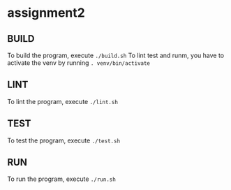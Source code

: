 # assignment2

## BUILD

To build the program, execute `./build.sh`
To lint test and runm, you have to activate the venv by running `. venv/bin/activate`

## LINT
To lint the program, execute `./lint.sh`

## TEST
To test the program, execute `./test.sh`

## RUN
To run the program, execute `./run.sh`
